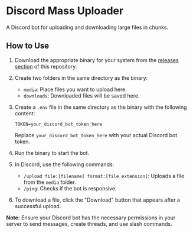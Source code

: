# Discord Mass Uploader

A Discord bot for uploading and downloading large files in chunks.

## How to Use

1. Download the appropriate binary for your system from the [releases section](https://github.com/yorunoken/discord-mass-uploader/releases) of this repository.

2. Create two folders in the same directory as the binary:
   - `media`: Place files you want to upload here.
   - `downloads`: Downloaded files will be saved here.

3. Create a `.env` file in the same directory as the binary with the following content:
   ```
   TOKEN=your_discord_bot_token_here
   ```
   Replace `your_discord_bot_token_here` with your actual Discord bot token.

4. Run the binary to start the bot.

5. In Discord, use the following commands:
   - `/upload file:[filename] format:[file_extension]`: Uploads a file from the `media` folder.
   - `/ping`: Checks if the bot is responsive.

6. To download a file, click the "Download" button that appears after a successful upload.

**Note:** Ensure your Discord bot has the necessary permissions in your server to send messages, create threads, and use slash commands.
